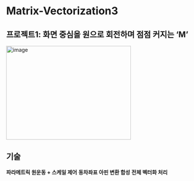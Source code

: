 # Matrix-Vectorization3

## 프로젝트1: 화면 중심을 원으로 회전하며 점점 커지는 ‘M’
<img width="335" height="252" alt="image" src="https://github.com/user-attachments/assets/f165aee9-cfbe-47ab-b1b7-1dc23dab1686" />

## 기술
**파라메트릭 원운동 + 스케일 제어**
**동차좌표 아핀 변환 합성**
**전체 벡터화 처리**


